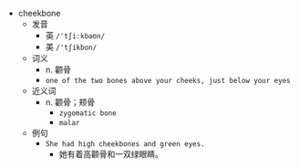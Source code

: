 - cheekbone
  - 发音
    - 英 `/'tʃiːkbəʊn/`
    - 美 `/'tʃikbon/`
  - 词义
    - n. 颧骨
    - `one of the two bones above your cheeks, just below your eyes`
  - 近义词
    - n. 颧骨；颊骨
      - `zygomatic bone`
      - `malar`
  - 例句
    - `She had high cheekbones and green eyes.`
      - 她有着高颧骨和一双绿眼睛。

